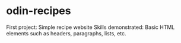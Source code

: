# odin-recipes
First project: Simple recipe website
Skills demonstrated: Basic HTML elements such as headers, paragraphs, lists, etc.
